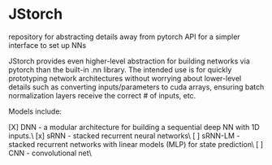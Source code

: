 # JStorch
repository for abstracting details away from pytorch API for a simpler interface to set up NNs

JStorch provides even higher-level abstraction for building networks via pytorch than the built-in .nn library. The intended use is for quickly prototyping network architectures without worrying about lower-level details such as converting inputs/parameters to cuda arrays, ensuring batch normalization layers receive the correct # of inputs, etc.

Models include:

[X] DNN - a modular architecture for building a sequential deep NN with 1D inputs.\\ 
[x] sRNN - stacked recurrent neural networks\\
[ ] sRNN-LM - stacked recurrent networks with linear models (MLP) for state prediction\\
[ ] CNN - convolutional net\\
